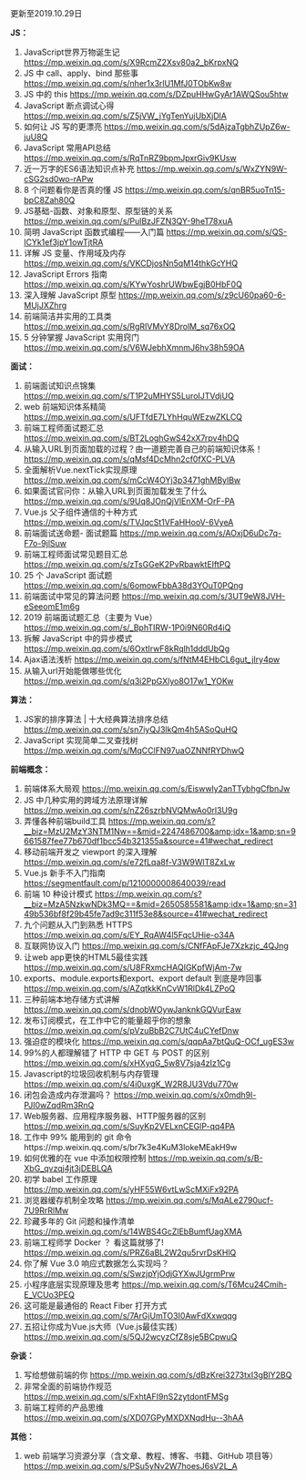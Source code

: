 更新至2019.10.29日

**JS：**

1. JavaScript世界万物诞生记 https://mp.weixin.qq.com/s/X9RcmZ2Xsv80a2_bKrpxNQ
2. JS 中 call、apply、bind 那些事 https://mp.weixin.qq.com/s/nher1x3rlU1MfJ0TObKw8w
3. JS 中的 this https://mp.weixin.qq.com/s/DZpuHHwGyAr1AWQSou5htw
4. JavaScript 断点调试心得 https://mp.weixin.qq.com/s/Z5jVW_jYgTenYujUbXjDlA
5. 如何让 JS 写的更漂亮 https://mp.weixin.qq.com/s/5dAjzaTgbhZUpZ6w-juU8Q
6. JavaScript 常用API总结 https://mp.weixin.qq.com/s/RqTnRZ9bpmJpxrGiv9KUsw
7. 近一万字的ES6语法知识点补充 https://mp.weixin.qq.com/s/WxZYN9W-cSG2sd0wo-rAPw
8. 8 个问题看你是否真的懂 JS https://mp.weixin.qq.com/s/qnBR5uoTn15-bpC8Zah80Q
9. JS基础-函数、对象和原型、原型链的关系 https://mp.weixin.qq.com/s/PulBzJFZN3QY-9heT78xuA
10. 简明 JavaScript 函数式编程——入门篇 https://mp.weixin.qq.com/s/QS-lCYk1ef3jpY1owTjtRA
11. 详解 JS 变量、作用域及内存 https://mp.weixin.qq.com/s/VKCDjosNn5qM14thkGcYHQ
12. JavaScript Errors 指南 https://mp.weixin.qq.com/s/KYwYoshrUWbwEgjB0HbF0Q
13. 深入理解 JavaScript 原型 https://mp.weixin.qq.com/s/z9cU60pa60-6-MUjJXZhrg
14.  前端简洁并实用的工具类 https://mp.weixin.qq.com/s/RgRIVMvY8DrolM_sq76xOQ
15.  5 分钟掌握 JavaScript 实用窍门 https://mp.weixin.qq.com/s/V6WJebhXmnmJ6hv38h59OA

**面试：**

1. 前端面试知识点锦集 https://mp.weixin.qq.com/s/T1P2uMHYS5LuroIJTVdjUQ
2. web 前端知识体系精简 https://mp.weixin.qq.com/s/UFTfdE7LYhHquWEzwZKLCQ
3. 前端工程师面试题汇总 https://mp.weixin.qq.com/s/BT2LoghGwS42xX7rpv4hDQ
4. 从输入URL到页面加载的过程？由一道题完善自己的前端知识体系！ https://mp.weixin.qq.com/s/qMsf4DcMhn2cf0fXC-PLVA
5. 全面解析Vue.nextTick实现原理 https://mp.weixin.qq.com/s/mCcW4OYj3p3471ghMBylBw
6.  如果面试官问你：从输入URL到页面加载发生了什么  https://mp.weixin.qq.com/s/9Uq8JOnQjVlEnXM-OrF-PA
7.  Vue.js 父子组件通信的十种方式 https://mp.weixin.qq.com/s/TVJqcSt1VFaHHooV-6VyeA
8.  前端面试送命题- 面试题篇 https://mp.weixin.qq.com/s/AOxjD6uDc7q-F7o-9jlSuw
9. 前端工程师面试常见题目汇总 https://mp.weixin.qq.com/s/zTsGGeK2PvRbawktEIftPQ
10. 25 个 JavaScript 面试题  https://mp.weixin.qq.com/s/6omowFbbA38d3YOuT0PQng
11. 前端面试中常见的算法问题 https://mp.weixin.qq.com/s/3UT9eW8JVH-eSeeomE1m6g
12. 2019 前端面试题汇总（主要为 Vue）https://mp.weixin.qq.com/s/_BphTIRW-1P0i9N60Rd4iQ
13. 拆解 JavaScript 中的异步模式 https://mp.weixin.qq.com/s/6OxtIrwF8kRqlh1dddUbQg
14. Ajax语法浅析 https://mp.weixin.qq.com/s/fNtM4EHbCL6gut_jIry4pw
15.  从输入url开始能做哪些优化 https://mp.weixin.qq.com/s/q3i2PpGXlyo8O17w1_YOKw

**算法：**

1.  JS家的排序算法 | 十大经典算法排序总结 https://mp.weixin.qq.com/s/sn7iyQJ3lkQm4h5ASoQuHQ
2.   JavaScript 实现简单二叉查找树 https://mp.weixin.qq.com/s/MqCClFN97uaOZNNfRYDhwQ

**前端概念：**

1. 前端体系大局观 https://mp.weixin.qq.com/s/Eiswwly2anTTybhgCfbnJw
2. JS 中几种实用的跨域方法原理详解 https://mp.weixin.qq.com/s/nZ26szrbNVQMwAo0rl3U9g
3. 弄懂各种前端build工具 https://mp.weixin.qq.com/s?__biz=MzU2MzY3NTM1Nw==&mid=2247486700&amp;idx=1&amp;sn=9661587fee77b670df1bcc54b321355a&source=41#wechat_redirect
4. 移动前端开发之 viewport 的深入理解 https://mp.weixin.qq.com/s/e72fLqa8f-V3W9WlT8ZxLw
5. Vue.js 新手不入门指南  https://segmentfault.com/p/1210000008640039/read
6. 前端 10 种设计模式 https://mp.weixin.qq.com/s?__biz=MzA5NzkwNDk3MQ==&mid=2650585581&amp;idx=1&amp;sn=3149b536bf8f29b45fe7ad9c311f53e8&source=41#wechat_redirect
7. 九个问题从入门到熟悉 HTTPS https://mp.weixin.qq.com/s/EY_RqAW4l5FqcUHie-o34A
8. 互联网协议入门 https://mp.weixin.qq.com/s/CNfFApFJe7Xzkzjc_4QJng
9. 让web app更快的HTML5最佳实践 https://mp.weixin.qq.com/s/U8FRxmcHAQIGKpfWjAm-7w
10. exports、module.exports和export、export default 到底是咋回事 https://mp.weixin.qq.com/s/AZqtkkKnCvW1RlDk4LZPoQ
11. 三种前端本地存储方式讲解 https://mp.weixin.qq.com/s/dnobWOywJanknkGQVurEaw
12.  发布订阅模式，在工作中它的能量超乎你的想象 https://mp.weixin.qq.com/s/pVzuBbB2C7UtC4uCYefDnw
13. 强迫症的模块化  https://mp.weixin.qq.com/s/qqpAa7btQuQ-OCf_ugES3w
14. 99%的人都理解错了 HTTP 中 GET 与 POST 的区别 https://mp.weixin.qq.com/s/xHXyqG_5w8V7sja4zIz1Cg
15. Javascript的垃圾回收机制与内存管理 https://mp.weixin.qq.com/s/4i0uxgK_W2R8JU3Vdu770w 
16. 闭包会造成内存泄漏吗？ https://mp.weixin.qq.com/s/x0mdh9l-PJI0wZqdRm3RnQ
17. Web服务器、应用程序服务器、HTTP服务器的区别 https://mp.weixin.qq.com/s/SuyKp2VELxnCEGlP-qq4PA 
18. 工作中 99% 能用到的 git 命令https://mp.weixin.qq.com/s/br7k3e4KuM3lokeMEakH9w
19. 如何优雅的在 vue 中添加权限控制 https://mp.weixin.qq.com/s/B-XbG_qvzqj4jt3jDEBLQA 
20. 初学 babel 工作原理 https://mp.weixin.qq.com/s/yHF55W6vtLwScMXiFx92PA
21. 浏览器缓存机制全攻略 https://mp.weixin.qq.com/s/MqALe2790ucf-7U9RrRlMw
22. 珍藏多年的 Git 问题和操作清单 https://mp.weixin.qq.com/s/14WBS4GcZlEbBumfUagXMA
23. 前端工程师学 Docker ？ 看这篇就够了! https://mp.weixin.qq.com/s/PRZ6aBL2W2qu5rvrDsKHlQ
24. 你了解 Vue 3.0 响应式数据怎么实现吗？https://mp.weixin.qq.com/s/SwzjpYjOdjGYXwJUgrmPrw
25. 小程序底层实现原理及思考 https://mp.weixin.qq.com/s/T6Mcu24Cmih-E_VCUo3PEQ
26. 这可能是最通俗的 React Fiber 打开方式 https://mp.weixin.qq.com/s/7ArGjUmTO3I0AwFdXxwqqg
27.  五招让你成为Vue.js大师（Vue.js最佳实践）https://mp.weixin.qq.com/s/5QJ2wcyzCfZ8sje5BCpwuQ

**杂谈：**

1. 写给想做前端的你 https://mp.weixin.qq.com/s/dBzKrei3273txI3gBlY2BQ
2. 非常全面的前端协作规范 https://mp.weixin.qq.com/s/FxhtAFI9nS2zytdontFMSg
3.  前端工程师的产品思维 https://mp.weixin.qq.com/s/XD07GPyMXDXNqdHu--3hAA

**其他：**

1. web 前端学习资源分享（含文章、教程、博客、书籍、GitHub 项目等） https://mp.weixin.qq.com/s/PSu5yNv2W7hoesJ6sV2L_A